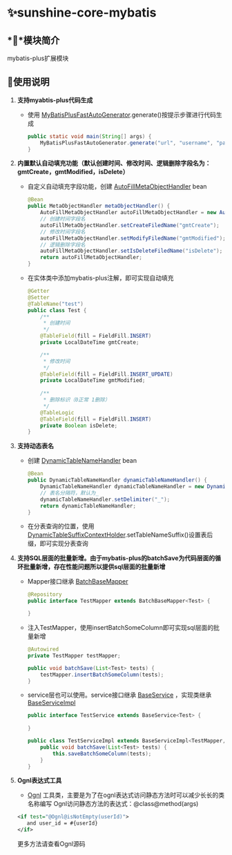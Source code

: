 # ✨sunshine-core-mybatis

## *💎*模块简介

mybatis-plus扩展模块

## 💫使用说明

1. **支持myabtis-plus代码生成**

   - 使用 [MyBatisPlusFastAutoGenerator](src%2Fmain%2Fjava%2Forg%2Fsunshine%2Fcore%2Fmp%2Futil%2FMyBatisPlusFastAutoGenerator.java).generate()按提示步骤进行代码生成

     ```java
     public static void main(String[] args) {
         MyBatisPlusFastAutoGenerator.generate("url", "username", "password");
     }
     ```

2. **内置默认自动填充功能（默认创建时间、修改时间、逻辑删除字段名为：gmtCreate，gmtModified，isDelete）**

   - 自定义自动填充字段功能，创建 [AutoFillMetaObjectHandler](src%2Fmain%2Fjava%2Forg%2Fsunshine%2Fcore%2Fmp%2Fhandler%2FAutoFillMetaObjectHandler.java) bean

     ```java
     @Bean
     public MetaObjectHandler metaObjectHandler() {
         AutoFillMetaObjectHandler autoFillMetaObjectHandler = new AutoFillMetaObjectHandler();
         // 创建时间字段名
         autoFillMetaObjectHandler.setCreateFiledName("gmtCreate");
         // 修改时间字段名
         autoFillMetaObjectHandler.setModifyFiledName("gmtModified");
         // 逻辑删除字段名
         autoFillMetaObjectHandler.setIsDeleteFiledName("isDelete");
         return autoFillMetaObjectHandler;
     }
     ```

   - 在实体类中添加mybatis-plus注解，即可实现自动填充

     ```java
     @Getter
     @Setter
     @TableName("test")
     public class Test {
         /**
          * 创建时间
          */
         @TableField(fill = FieldFill.INSERT)
         private LocalDateTime gmtCreate;
     
         /**
          * 修改时间
          */
         @TableField(fill = FieldFill.INSERT_UPDATE)
         private LocalDateTime gmtModified;
         
         /**
          * 删除标识（0正常 1删除）
          */
         @TableLogic
         @TableField(fill = FieldFill.INSERT)
         private Boolean isDelete;
     }
     ```

3. **支持动态表名**

   - 创建 [DynamicTableNameHandler](src%2Fmain%2Fjava%2Forg%2Fsunshine%2Fcore%2Fmp%2Fextension%2Fplugin%2FDynamicTableNameHandler.java) bean

     ```java
     @Bean
     public DynamicTableNameHandler dynamicTableNameHandler() {
         DynamicTableNameHandler dynamicTableNameHandler = new DynamicTableNameHandler();
         // 表名分隔符，默认为_
         dynamicTableNameHandler.setDelimiter("_");
         return dynamicTableNameHandler;
     }
     ```

   - 在分表查询的位置，使用 [DynamicTableSuffixContextHolder](src%2Fmain%2Fjava%2Forg%2Fsunshine%2Fcore%2Fmp%2Fextension%2Fplugin%2FDynamicTableSuffixContextHolder.java).setTableNameSuffix()设置表后缀，即可实现分表查询

4. **支持SQL层面的批量新增。由于mybatis-plus的batchSave为代码层面的循环批量新增，存在性能问题所以提供sql层面的批量新增**

   - Mapper接口继承 [BatchBaseMapper](src%2Fmain%2Fjava%2Forg%2Fsunshine%2Fcore%2Fmp%2Fmapper%2FBatchBaseMapper.java)

     ```java
     @Repository
     public interface TestMapper extends BatchBaseMapper<Test> {
     
     }
     ```

   - 注入TestMapper，使用insertBatchSomeColumn即可实现sql层面的批量新增

     ```java
     @Autowired
     private TestMapper testMapper;
     
     public void batchSave(List<Test> tests) {
         testMapper.insertBatchSomeColumn(tests);
     }
     ```

   - service层也可以使用。service接口继承 [BaseService](src%2Fmain%2Fjava%2Forg%2Fsunshine%2Fcore%2Fmp%2Fservice%2FBaseService.java) ，实现类继承 [BaseServiceImpl](src%2Fmain%2Fjava%2Forg%2Fsunshine%2Fcore%2Fmp%2Fservice%2Fimpl%2FBaseServiceImpl.java) 

     ```java
     public interface TestService extends BaseService<Test> {
         
     }
     ```

     ```java
     public class TestServiceImpl extends BaseServiceImpl<TestMapper, Test> implements TestService {
         public void batchSave(List<Test> tests) {
             this.saveBatchSomeColumn(tests);
         }
     }
     ```

5. **Ognl表达式工具**

   -  [Ognl](src%2Fmain%2Fjava%2FOgnl.java) 工具类，主要是为了在ognl表达式访问静态方法时可以减少长长的类名称编写 Ognl访问静态方法的表达式：@class@method(args)

     ```xml
     <if test="@Ognl@isNotEmpty(userId)">
     	and user_id = #{userId}
     </if>
     ```

     更多方法请查看Ognl源码


